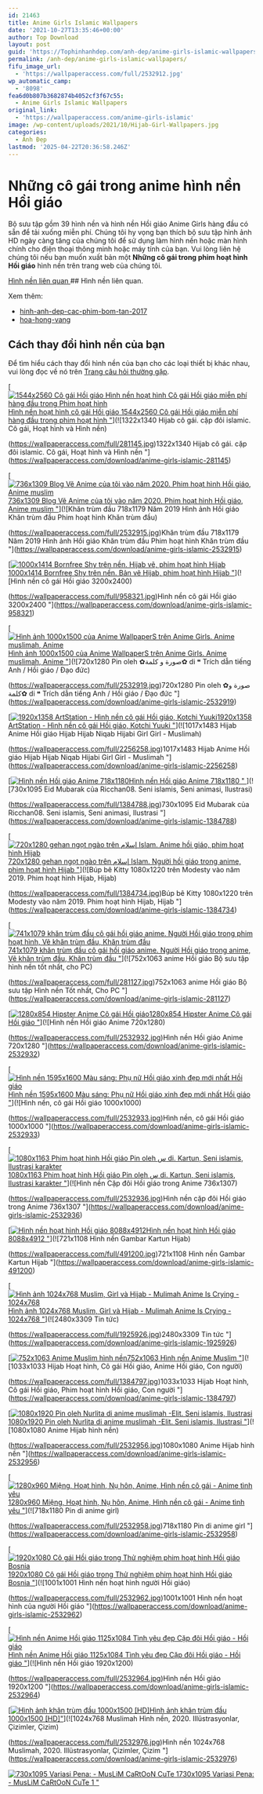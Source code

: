 ```yaml
---
id: 21463
title: Anime Girls Islamic Wallpapers
date: '2021-10-27T13:35:46+00:00'
author: Top Download
layout: post
guid: 'https://Tophinhanhdep.com/anh-dep/anime-girls-islamic-wallpapers/'
permalink: /anh-dep/anime-girls-islamic-wallpapers/
fifu_image_url:
  - 'https://wallpaperaccess.com/full/2532912.jpg'
wp_automatic_camp:
  - '8098'
fea6d0b807b3682874b4052cf3f67c55:
  - Anime Girls Islamic Wallpapers
original_link:
  - 'https://wallpaperaccess.com/anime-girls-islamic'
image: /wp-content/uploads/2021/10/Hijab-Girl-Wallpapers.jpg
categories:
  - Ảnh Đẹp
lastmod: '2025-04-22T20:36:58.246Z'
---
```

# Những cô gái trong anime hình nền Hồi giáo

Bộ sưu tập gồm 39 hình nền và hình nền Hồi giáo Anime Girls hàng đầu có sẵn để tải xuống miễn phí. Chúng tôi hy vọng bạn thích bộ sưu tập hình ảnh HD ngày càng tăng của chúng tôi để sử dụng làm hình nền hoặc màn hình chính cho điện thoại thông minh hoặc máy tính của bạn. Vui lòng liên hệ chúng tôi nếu bạn muốn xuất bản một **Những cô gái trong phim hoạt hình Hồi giáo** hình nền trên trang web của chúng tôi.

[Hình nền liên quan ](#related) ## Hình nền liên quan.

   
 Xem thêm:

   
- [hinh-anh-dep-cac-phim-bom-tan-2017](https://tophinhanhdep.com/anh-dep/hinh-anh-dep-cac-phim-bom-tan-2017/)
- [hoa-hong-vang](https://tophinhanhdep.com/hoa-hong/hoa-hong-vang/)

## Cách thay đổi hình nền của bạn

Để tìm hiểu cách thay đổi hình nền của bạn cho các loại thiết bị khác nhau, vui lòng đọc về nó trên [Trang câu hỏi thường gặp](https://tophinhanhdep.com/faq/).

  
[[![1544x2560 Cô gái Hồi giáo Hình nền hoạt hình Cô gái Hồi giáo miễn phí hàng đầu trong Phim hoạt hình](https://wallpaperaccess.com/full/2532912.jpg)Hình nền hoạt hình cô gái Hồi giáo 1544x2560 Cô gái Hồi giáo miễn phí hàng đầu trong phim hoạt hình "](https://wallpaperaccess.com/download/anime-girls-islamic-2532912)](![1322x1340 Hijab cô gái.  cặp đôi islamic.  Cô gái, Hoạt hình và Hình nền)

(https://wallpaperaccess.com/full/281145.jpg)1322x1340 Hijab cô gái. cặp đôi islamic. Cô gái, Hoạt hình và Hình nền "](https://wallpaperaccess.com/download/anime-girls-islamic-281145)

[[![736x1309 Blog Vẽ Anime của tôi vào năm 2020. Phim hoạt hình Hồi giáo, Anime muslim](https://wallpaperaccess.com/full/2532914.jpg)736x1309 Blog Vẽ Anime của tôi vào năm 2020. Phim hoạt hình Hồi giáo, Anime muslim "](https://wallpaperaccess.com/download/anime-girls-islamic-2532914)](![Khăn trùm đầu 718x1179 Năm 2019 Hình ảnh Hồi giáo Khăn trùm đầu Phim hoạt hình Khăn trùm đầu)

(https://wallpaperaccess.com/full/2532915.jpg)Khăn trùm đầu 718x1179 Năm 2019 Hình ảnh Hồi giáo Khăn trùm đầu Phim hoạt hình Khăn trùm đầu "](https://wallpaperaccess.com/download/anime-girls-islamic-2532915)

[[![1000x1414 Bornfree Shy trên nền.  Hijab vẽ, phim hoạt hình Hijab](https://wallpaperaccess.com/full/2141472.jpg)1000x1414 Bornfree Shy trên nền. Bản vẽ Hijab, phim hoạt hình Hijab "](https://wallpaperaccess.com/download/anime-girls-islamic-2141472)](![Hình nền cô gái Hồi giáo 3200x2400)

(https://wallpaperaccess.com/full/958321.jpg)Hình nền cô gái Hồi giáo 3200x2400 "](https://wallpaperaccess.com/download/anime-girls-islamic-958321)

[[![Hình ảnh 1000x1500 của Anime WallpaperS trên Anime Girls.  Anime muslimah, Anime](https://wallpaperaccess.com/full/2532917.jpg)Hình ảnh 1000x1500 của Anime WallpaperS trên Anime Girls. Anime muslimah, Anime "](https://wallpaperaccess.com/download/anime-girls-islamic-2532917)](![720x1280 Pin oleh ✿صورة و كلمة✿ di ❝ Trích dẫn tiếng Anh / Hồi giáo / Đạo đức)

(https://wallpaperaccess.com/full/2532919.jpg)720x1280 Pin oleh ✿صورة و كلمة✿ di ❝ Trích dẫn tiếng Anh / Hồi giáo / Đạo đức "](https://wallpaperaccess.com/download/anime-girls-islamic-2532919)

[[![1920x1358 ArtStation - Hình nền cô gái Hồi giáo, Kotchi Yuuki](https://wallpaperaccess.com/full/1384777.jpg)1920x1358 ArtStation - Hình nền cô gái Hồi giáo, Kotchi Yuuki "](https://wallpaperaccess.com/download/anime-girls-islamic-1384777)](![1017x1483 Hijab Anime Hồi giáo Hijab Hijab Niqab Hijabi Girl Girl - Muslimah)

(https://wallpaperaccess.com/full/2256258.jpg)1017x1483 Hijab Anime Hồi giáo Hijab Hijab Niqab Hijabi Girl Girl - Muslimah "](https://wallpaperaccess.com/download/anime-girls-islamic-2256258)

[[![Hình nền Hồi giáo Anime 718x1180](https://wallpaperaccess.com/full/2532922.jpg)Hình nền Hồi giáo Anime 718x1180 " ](https://wallpaperaccess.com/download/anime-girls-islamic-2532922)](![730x1095 Eid Mubarak của Ricchan08.  Seni islamis, Seni animasi, Ilustrasi)

(https://wallpaperaccess.com/full/1384788.jpg)730x1095 Eid Mubarak của Ricchan08. Seni islamis, Seni animasi, Ilustrasi "](https://wallpaperaccess.com/download/anime-girls-islamic-1384788)

[[![720x1280 gehan ngọt ngào trên إسلام Islam.  Anime hồi giáo, phim hoạt hình Hijab](https://wallpaperaccess.com/full/1384761.jpg)720x1280 gehan ngọt ngào trên إسلام Islam. Người hồi giáo trong anime, phim hoạt hình Hijab "](https://wallpaperaccess.com/download/anime-girls-islamic-1384761)](![Búp bê Kitty 1080x1220 trên Modesty vào năm 2019. Phim hoạt hình Hijab, Hijab)

(https://wallpaperaccess.com/full/1384734.jpg)Búp bê Kitty 1080x1220 trên Modesty vào năm 2019. Phim hoạt hình Hijab, Hijab "](https://wallpaperaccess.com/download/anime-girls-islamic-1384734)

[[![741x1079 khăn trùm đầu cô gái hồi giáo anime.  Người Hồi giáo trong phim hoạt hình, Vẽ khăn trùm đầu, Khăn trùm đầu](https://wallpaperaccess.com/full/2532926.jpg)741x1079 khăn trùm đầu cô gái hồi giáo anime. Người Hồi giáo trong anime, Vẽ khăn trùm đầu, Khăn trùm đầu "](https://wallpaperaccess.com/download/anime-girls-islamic-2532926)](![752x1063 anime Hồi giáo Bộ sưu tập hình nền tốt nhất, cho PC)

(https://wallpaperaccess.com/full/281127.jpg)752x1063 anime Hồi giáo Bộ sưu tập Hình nền Tốt nhất, Cho PC "](https://wallpaperaccess.com/download/anime-girls-islamic-281127)

[[![1280x854 Hipster Anime Cô gái Hồi giáo](https://wallpaperaccess.com/full/2532929.jpg)1280x854 Hipster Anime Cô gái Hồi giáo "](https://wallpaperaccess.com/download/anime-girls-islamic-2532929)](![Hình nền Hồi giáo Anime 720x1280)

(https://wallpaperaccess.com/full/2532932.jpg)Hình nền Hồi giáo Anime 720x1280 "](https://wallpaperaccess.com/download/anime-girls-islamic-2532932)

[[![Hình nền 1595x1600 Màu sáng: Phụ nữ Hồi giáo xinh đẹp mới nhất Hồi giáo](https://wallpaperaccess.com/full/958313.png)Hình nền 1595x1600 Màu sáng: Phụ nữ Hồi giáo xinh đẹp mới nhất Hồi giáo "](https://wallpaperaccess.com/download/anime-girls-islamic-958313)](![Hình nền, cô gái Hồi giáo 1000x1000)

(https://wallpaperaccess.com/full/2532933.jpg)Hình nền, cô gái Hồi giáo 1000x1000 "](https://wallpaperaccess.com/download/anime-girls-islamic-2532933)

[[![1080x1163 Phim hoạt hình Hồi giáo Pin oleh س di.  Kartun, Seni islamis, Ilustrasi karakter](https://wallpaperaccess.com/full/2532934.jpg)1080x1163 Phim hoạt hình Hồi giáo Pin oleh س di. Kartun, Seni islamis, Ilustrasi karakter "](https://wallpaperaccess.com/download/anime-girls-islamic-2532934)](![Hình nền Cặp đôi Hồi giáo trong Anime 736x1307)

(https://wallpaperaccess.com/full/2532936.jpg)Hình nền cặp đôi Hồi giáo trong Anime 736x1307 "](https://wallpaperaccess.com/download/anime-girls-islamic-2532936)

[[![Hình nền hoạt hình Hồi giáo 8088x4912](https://wallpaperaccess.com/full/2532937.jpg)Hình nền hoạt hình Hồi giáo 8088x4912 "](https://wallpaperaccess.com/download/anime-girls-islamic-2532937)](![721x1108 Hình nền Gambar Kartun Hijab)

(https://wallpaperaccess.com/full/491200.jpg)721x1108 Hình nền Gambar Kartun Hijab "](https://wallpaperaccess.com/download/anime-girls-islamic-491200)

[[![Hình ảnh 1024x768 Muslim, Girl và Hijab - Mulimah Anime Is Crying - 1024x768](https://wallpaperaccess.com/full/2532944.jpg)Hình ảnh 1024x768 Muslim, Girl và Hijab - Mulimah Anime Is Crying - 1024x768 "](https://wallpaperaccess.com/download/anime-girls-islamic-2532944)](![2480x3309 Tin tức)

(https://wallpaperaccess.com/full/1925926.jpg)2480x3309 Tin tức "](https://wallpaperaccess.com/download/anime-girls-islamic-1925926)

[[![752x1063 Anime Muslim hình nền](https://wallpaperaccess.com/full/2532949.jpg)752x1063 Hình nền Anime Muslim "](https://wallpaperaccess.com/download/anime-girls-islamic-2532949)](![1033x1033 Hijab Hoạt hình, Cô gái Hồi giáo, Anime Hồi giáo, Con người)

(https://wallpaperaccess.com/full/1384797.jpg)1033x1033 Hijab Hoạt hình, Cô gái Hồi giáo, Phim hoạt hình Hồi giáo, Con người "](https://wallpaperaccess.com/download/anime-girls-islamic-1384797)

[[![1080x1920 Pin oleh Nurlita di anime muslimah -Elit.  Seni islamis, Ilustrasi](https://wallpaperaccess.com/full/2532952.jpg)1080x1920 Pin oleh Nurlita di anime muslimah -Elit. Seni islamis, Ilustrasi "](https://wallpaperaccess.com/download/anime-girls-islamic-2532952)](![1080x1080 Anime Hijab hình nền)

(https://wallpaperaccess.com/full/2532956.jpg)1080x1080 Anime Hijab hình nền "](https://wallpaperaccess.com/download/anime-girls-islamic-2532956)

[[![1280x960 Miệng, Hoạt hình, Nụ hôn, Anime, Hình nền cô gái - Anime tình yêu](https://wallpaperaccess.com/full/2532957.jpg)1280x960 Miệng, Hoạt hình, Nụ hôn, Anime, Hình nền cô gái - Anime tình yêu "](https://wallpaperaccess.com/download/anime-girls-islamic-2532957)](![718x1180 Pin di anime girl)

(https://wallpaperaccess.com/full/2532958.jpg)718x1180 Pin di anime girl "](https://wallpaperaccess.com/download/anime-girls-islamic-2532958)

[[![1920x1080 Cô gái Hồi giáo trong Thử nghiệm phim hoạt hình Hồi giáo Bosnia](https://wallpaperaccess.com/full/281080.jpg)1920x1080 Cô gái Hồi giáo trong Thử nghiệm phim hoạt hình Hồi giáo Bosnia "](https://wallpaperaccess.com/download/anime-girls-islamic-281080)](![1001x1001 Hình nền hoạt hình người Hồi giáo)

(https://wallpaperaccess.com/full/2532962.jpg)1001x1001 Hình nền hoạt hình của người Hồi giáo "](https://wallpaperaccess.com/download/anime-girls-islamic-2532962)

[[![Hình nền Anime Hồi giáo 1125x1084 Tình yêu đẹp Cặp đôi Hồi giáo - Hồi giáo](https://wallpaperaccess.com/full/2118788.jpg)Hình nền Anime Hồi giáo 1125x1084 Tình yêu đẹp Cặp đôi Hồi giáo - Hồi giáo "](https://wallpaperaccess.com/download/anime-girls-islamic-2118788)](![Hình nền Hồi giáo 1920x1200)

(https://wallpaperaccess.com/full/2532964.jpg)Hình nền Hồi giáo 1920x1200 "](https://wallpaperaccess.com/download/anime-girls-islamic-2532964)

[[![Hình ảnh khăn trùm đầu 1000x1500 [HD]](https://wallpaperaccess.com/full/1209865.jpg)Hình ảnh khăn trùm đầu 1000x1500 \[HD\]"](https://wallpaperaccess.com/download/anime-girls-islamic-1209865)](![1024x768 Muslimah Hình nền, 2020. Illüstrasyonlar, Çizimler, Çizim)

(https://wallpaperaccess.com/full/2532976.jpg)Hình nền 1024x768 Muslimah, 2020. Illüstrasyonlar, Çizimler, Çizim "](https://wallpaperaccess.com/download/anime-girls-islamic-2532976)

[![730x1095 Variasi Pena: - MusLiM CaRtOoN CuTe 1](https://wallpaperaccess.com/full/281117.jpg)730x1095 Variasi Pena: - MusLiM CaRtOoN CuTe 1 "](https://wallpaperaccess.com/download/anime-girls-islamic-281117)
